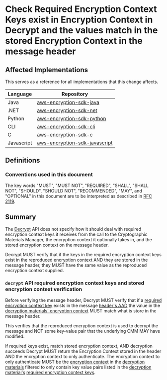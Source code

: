 [//]: # "Copyright Amazon.com Inc. or its affiliates. All Rights Reserved."
[//]: # "SPDX-License-Identifier: CC-BY-SA-4.0"

# Check Required Encryption Context Keys exist in Encryption Context in Decrypt and the values match in the stored Encryption Context in the message header

## Affected Implementations

This serves as a reference for all implementations that this change affects.

| Language   | Repository                                                                                                     |
| ---------- | -------------------------------------------------------------------------------------------------------------- |
| Java       | [aws-encryption-sdk-java](https://github.com/aws/aws-encryption-sdk-java)                                      |
| .NET       | [aws-encryption-sdk-net](https://github.com/aws/aws-encryption-sdk-dafny/tree/mainline/aws-encryption-sdk-net) |
| Python     | [aws-encryption-sdk-python](https://github.com/aws/aws-encryption-sdk-python)                                  |
| CLI        | [aws-encryption-sdk-cli](https://github.com/aws/aws-encryption-sdk-cli)                                        |
| C          | [aws-encryption-sdk-c](https://github.com/aws/aws-encryption-sdk-c)                                            |
| Javascript | [aws-encryption-sdk-javascript](https://github.com/aws/aws-encryption-sdk-javascript)                          |

## Definitions

### Conventions used in this document

The key words
"MUST", "MUST NOT", "REQUIRED", "SHALL", "SHALL NOT",
"SHOULD", "SHOULD NOT", "RECOMMENDED", "MAY", and "OPTIONAL"
in this document are to be interpreted as described in
[RFC 2119](https://tools.ietf.org/html/rfc2119).

## Summary

The [Decrypt](../../client-apis/decrypt.md) API does not specify
how it should deal with required encryption context keys it receives from the call to the
Cryptographic Materials Manager, the encryption context it optionally takes in, and the stored
encryption context on the message header.

Decrypt MUST verify that if the keys in the required encryption context keys exist in the reproduced encryption context
AND they are stored in the message header, they MUST have the same value as the reproduced encryption context supplied.

### `decrypt` API required encryption context keys and stored encryption context verification

Before verifying the message header, Decrypt MUST verify
that if a [required encryption context key](../../framework/structures.md#required-encryption-context-keys)
exists in the message [header's AAD](../../data-format/message-header.md#aad)
the value in the [decryption materials' encryption context](../../framework/structures.md#decryption-materials)
MUST match what is store in the message header.

This verifies that the reproduced encryption context is used to decrypt the message and
NOT some key-value pair that the underlying CMM MAY have modified.

If required keys exist, match stored encryption context, AND decryption succeeds
Decrypt MUST return the Encryption Context stored in the header AND the
encryption context to only authenticate.
The encryption context to only authenticate MUST be the [encryption context](../framework/structures.md#encryption-context)
in the [decryption materials](../framework/structures.md#decryption-materials)
filtered to only contain key value pairs listed in
the [decryption material's](../framework/structures.md#decryption-materials)
[required encryption context keys](../framework/structures.md#required-encryption-context-keys-1).

